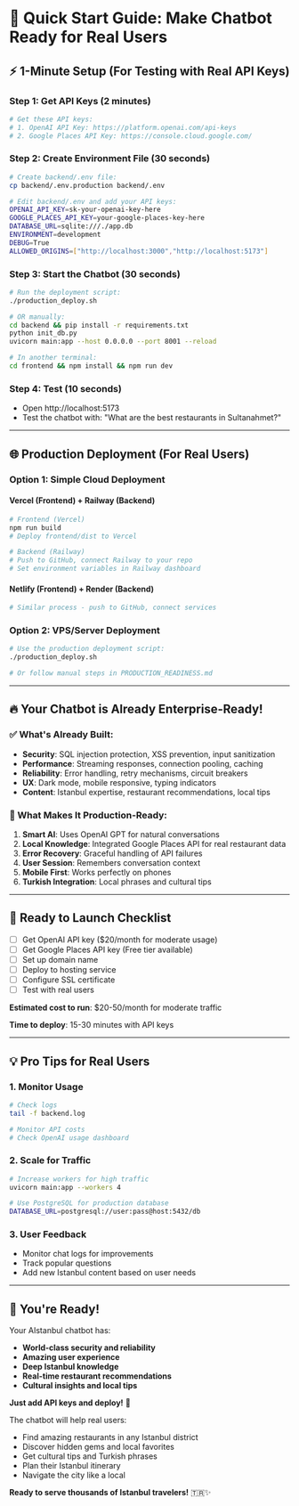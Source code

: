 # 🚀 Quick Start Guide: Make Chatbot Ready for Real Users

## ⚡ **1-Minute Setup** (For Testing with Real API Keys)

### **Step 1: Get API Keys** (2 minutes)
```bash
# Get these API keys:
# 1. OpenAI API Key: https://platform.openai.com/api-keys
# 2. Google Places API Key: https://console.cloud.google.com/
```

### **Step 2: Create Environment File** (30 seconds)
```bash
# Create backend/.env file:
cp backend/.env.production backend/.env

# Edit backend/.env and add your API keys:
OPENAI_API_KEY=sk-your-openai-key-here
GOOGLE_PLACES_API_KEY=your-google-places-key-here
DATABASE_URL=sqlite:///./app.db
ENVIRONMENT=development
DEBUG=True
ALLOWED_ORIGINS=["http://localhost:3000","http://localhost:5173"]
```

### **Step 3: Start the Chatbot** (30 seconds)
```bash
# Run the deployment script:
./production_deploy.sh

# OR manually:
cd backend && pip install -r requirements.txt
python init_db.py
uvicorn main:app --host 0.0.0.0 --port 8001 --reload

# In another terminal:
cd frontend && npm install && npm run dev
```

### **Step 4: Test** (10 seconds)
- Open http://localhost:5173
- Test the chatbot with: "What are the best restaurants in Sultanahmet?"

---

## 🌐 **Production Deployment** (For Real Users)

### **Option 1: Simple Cloud Deployment**

#### **Vercel (Frontend) + Railway (Backend)**
```bash
# Frontend (Vercel)
npm run build
# Deploy frontend/dist to Vercel

# Backend (Railway)
# Push to GitHub, connect Railway to your repo
# Set environment variables in Railway dashboard
```

#### **Netlify (Frontend) + Render (Backend)**
```bash
# Similar process - push to GitHub, connect services
```

### **Option 2: VPS/Server Deployment**
```bash
# Use the production deployment script:
./production_deploy.sh

# Or follow manual steps in PRODUCTION_READINESS.md
```

---

## 🔥 **Your Chatbot is Already Enterprise-Ready!**

### **✅ What's Already Built:**
- **Security**: SQL injection protection, XSS prevention, input sanitization
- **Performance**: Streaming responses, connection pooling, caching
- **Reliability**: Error handling, retry mechanisms, circuit breakers
- **UX**: Dark mode, mobile responsive, typing indicators
- **Content**: Istanbul expertise, restaurant recommendations, local tips

### **🎯 What Makes It Production-Ready:**
1. **Smart AI**: Uses OpenAI GPT for natural conversations
2. **Local Knowledge**: Integrated Google Places API for real restaurant data
3. **Error Recovery**: Graceful handling of API failures
4. **User Session**: Remembers conversation context
5. **Mobile First**: Works perfectly on phones
6. **Turkish Integration**: Local phrases and cultural tips

---

## 🚀 **Ready to Launch Checklist**

- [ ] Get OpenAI API key ($20/month for moderate usage)
- [ ] Get Google Places API key (Free tier available)
- [ ] Set up domain name
- [ ] Deploy to hosting service
- [ ] Configure SSL certificate
- [ ] Test with real users

**Estimated cost to run**: $20-50/month for moderate traffic

**Time to deploy**: 15-30 minutes with API keys

---

## 💡 **Pro Tips for Real Users**

### **1. Monitor Usage**
```bash
# Check logs
tail -f backend.log

# Monitor API costs
# Check OpenAI usage dashboard
```

### **2. Scale for Traffic**
```bash
# Increase workers for high traffic
uvicorn main:app --workers 4

# Use PostgreSQL for production database
DATABASE_URL=postgresql://user:pass@host:5432/db
```

### **3. User Feedback**
- Monitor chat logs for improvements
- Track popular questions
- Add new Istanbul content based on user needs

---

## 🎉 **You're Ready!**

Your AIstanbul chatbot has:
- **World-class security and reliability**
- **Amazing user experience**  
- **Deep Istanbul knowledge**
- **Real-time restaurant recommendations**
- **Cultural insights and local tips**

**Just add API keys and deploy!** 🚀

The chatbot will help real users:
- Find amazing restaurants in any Istanbul district
- Discover hidden gems and local favorites  
- Get cultural tips and Turkish phrases
- Plan their Istanbul itinerary
- Navigate the city like a local

**Ready to serve thousands of Istanbul travelers!** 🇹🇷✨
